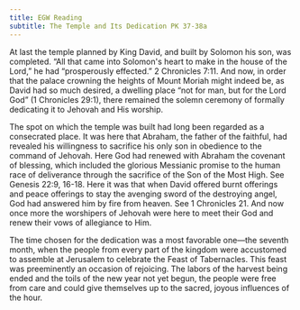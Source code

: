 ```yaml
---
title: EGW Reading
subtitle: The Temple and Its Dedication PK 37-38a
---
```


At last the temple planned by King David, and built by Solomon his son, was completed. “All that came into Solomon's heart to make in the house of the Lord,” he had “prosperously effected.” 2 Chronicles 7:11. And now, in order that the palace crowning the heights of Mount Moriah might indeed be, as David had so much desired, a dwelling place “not for man, but for the Lord God” (1 Chronicles 29:1), there remained the solemn ceremony of formally dedicating it to Jehovah and His worship.

The spot on which the temple was built had long been regarded as a consecrated place. It was here that Abraham, the father of the faithful, had revealed his willingness to sacrifice his only son in obedience to the command of Jehovah. Here God had renewed with Abraham the covenant of blessing, which included the glorious Messianic promise to the human race of deliverance through the sacrifice of the Son of the Most High. See Genesis 22:9, 16-18. Here it was that when David offered burnt offerings and peace offerings to stay the avenging sword of the destroying angel, God had answered him by fire from heaven. See 1 Chronicles 21. And now once more the worshipers of Jehovah were here to meet their God and renew their vows of allegiance to Him.

The time chosen for the dedication was a most favorable one—the seventh month, when the people from every part of the kingdom were accustomed to assemble at Jerusalem to celebrate the Feast of Tabernacles. This feast was preeminently an occasion of rejoicing. The labors of the harvest being ended and the toils of the new year not yet begun, the people were free from care and could give themselves up to the sacred, joyous influences of the hour.